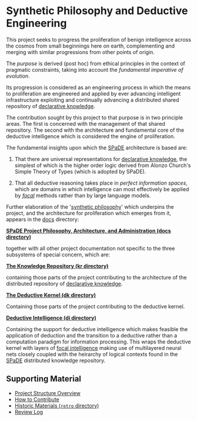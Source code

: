 # Synthetic Philosophy and Deductive Engineering

This project seeks to progress the proliferation of benign intelligence across the cosmos from small beginnings here on earth, complementing and merging with similar progressions from other points of origin.

The *purpose* is derived (post hoc) from ethical principles in the context of pragmatic constraints, taking into account the *fundamental imperative of evolution*.

Its progression is considered as an engineering process in which the means to proliferation are engineered and applied by ever advancing intelligent infrastructure exploiting and continually advancing a distributed shared repository of [declarative knowledge](docs/tlad001.md#declarative-knowledge).

The contribution sought by this project to that purpose is in two principle areas.
The first is concerned with the management of that shared repository.
The second with the architecture and fundamental core of the deductive intelligence which is considered the engine of proliferation.

The fundamental insights upon which the [SPaDE](docs/tlad001.md#spade) architecture is based are:

1. That there are universal representations for [declarative knowledge](docs/tlad001.md#declarative-knowledge), the simplest of which is the higher order logic derived from Alonzo Church's Simple Theory of Types (which is adopted by SPaDE).

2. That all deductive reasoning takes place in *perfect information spaces*, which are domains in which intelligence can most effectively be applied by *[focal](docs/tlad001.md#focal)* methods rather than by large language models.

Further elaboration of the '[synthetic philosophy](docs/tlad001.md#synthetic-philosophy)' which underpins the project, and the architecture for proliferation which emerges from it, appears in the [docs](docs/README.md) directory:

[**SPaDE Project Philosophy, Architecture, and Administration (docs directory)**](./docs/README.md)

together with all other project documentation not specific to the three subsystems of special concern, which are:

[**The Knowledge Repository (kr directory)**](./kr/README.md)

containing those parts of the project contributing to the architecture of the distributed repository of [declarative knowledge](docs/tlad001.md#declarative-knowledge).

[**The Deductive Kernel (dk directory)**](./dk/README.md)

Containing those parts of the project contributing to the deductive kernel.

[**Deductive Intelligence (di directory)**](./di/README.md)

Containing the support for deductive intelligence which makes feasible the application of deduction and the transition to a deductive rather than a computation paradigm for information processing.
This wraps the deductive kernel with layers of [focal intelligence](docs/tlad001.md#focal-intelligence-or-focal-ai) making use of multilayered neural nets closely coupled with the heirarchy of logical contexts found in the [SPaDE](docs/tlad001.md#spade) distributed knowledge repository.

## Supporting Material

- [Project Structure Overview](docs/PROJECT_STRUCTURE.md)
- [How to Contribute](CONTRIBUTING.md)
- [Historic Materials (`retro` directory)](retro/README.md)
- [Review Log](reviews/README.md)
